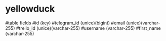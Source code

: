 # yellowduck
#table fields 
#id (key) 
#telegram_id (unice)(bigint) 
#email (unice)(varchar-255) 
#trello_id (unice)(varchar-255)
#username (varchar-255) 
#first_name (varchar-255)
